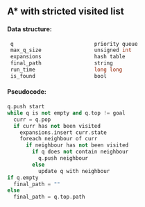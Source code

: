  A* with stricted visited list
------------------

#### Data structure:
 ```java
  q                          priority queue
  max_q_size                 unsigned int
  expansions                 hash table
  final_path                 string
  run_time                   long long
  is_found                   bool
 ```
 
#### Pseudocode:
```cpp
q.push start
while q is not empty and q.top != goal
  curr = q.pop
  if curr has not been visited
    expansions.insert curr.state
    foreach neighbour of curr
      if neighbour has not been visited
        if q does not contain neighbour
          q.push neighbour
        else
          update q with neighbour
if q.empty
  final_path = ""
else
  final_path = q.top.path
```
